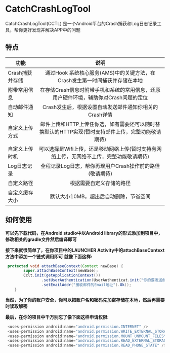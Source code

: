 # CatchCrashLogTool
CatchCrashLogTool(CCTL) 是一个Android平台的Crash捕获和Log日志记录工具，帮你更好发现并解决APP中的问题

## 特点
| 功能          | 说明          | 
| ------------- |:-------------:|
| Crash捕获并存储|通过Hook 系统核心服务(AMS)中的关键方法，在Crash发生第一时间捕获并存储在本地|
| 附带常用信息|在存储Crash信息时附带手机和系统的常用信息，还原用户硬件环境，辅助你对Crash问题的定位|
| 自动邮件通知|Crash发生后，根据设置自动发送邮件通知你相关的Crash详情| 
| 自定义上传方式|邮件上传和HTTP上传任你选，如有需要还可以随时替换默认的HTTP实现(暂时支持邮件上传，完整功能敬请期待)|
| 自定义上传时机|可以选择是Wifi上传，还是移动网络上传(暂时支持有网络上传，无网络不上传，完整功能敬请期待)|
| Log日志记录|全程记录Log日志，帮你再现用户Crash操作前的路径(敬请期待)|
| 自定义路径|根据需要自定义存储的路径|
| 自定义缓存大小|默认大小10MB，超出后自动删除，节省空间|


## 如何使用
**可以先下载代码，在Android studio中以Android library的形式添加到项目中，修改相关的gradle文件然后编译即可**

**接下来就很简单了，在你项目中的LAUNCHER Activity中的attachBaseContext方法中添加一个链式调用即可**
**就像下面这样:**
```java
 protected void attachBaseContext(Context newBase) {
        super.attachBaseContext(newBase);
        Cclt.init(getApplicationContext())
                .setUserAuthentication(UserAuthenticat.init("你的要发送邮件的账户地址","账户密码","发送邮件的服务器主机名","端口(int)","是否使用SSL(boolean)"))
                .setEmailAddr("接收邮件的Email地址").Ok();
    }
```
**当然，为了你的账户安全，你可以把账户名和密码先加密存储在本地，然后再需要时读取解密**

**最后，在你的项目中千万别忘了像下面这样申请权限:**
```java
 <uses-permission android:name="android.permission.INTERNET" />
 <uses-permission android:name="android.permission.WRITE_EXTERNAL_STORAGE" />
 <uses-permission android:name="android.permission.MOUNT_UNMOUNT_FILESYSTEMS" />
 <uses-permission android:name="android.permission.READ_EXTERNAL_STORAGE" />
 <uses-permission android:name="android.permission.READ_PHONE_STATE" />
```
